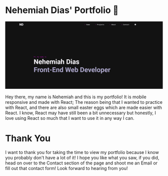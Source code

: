 # Nehemiah Dias' Portfolio 📝

![Portfolio Image](/public/images/main-image.png)

Hey there, my name is Nehemiah and this is my portfolio! It is mobile responsive and made with React; The reason being that I wanted to practice with React, and there are also small easter eggs which are made easier with React. I know, React may have still been a bit unnecessary but honestly, I love using React so much that I want to use it in any way I can.

# Thank You
I want to thank you for taking the time to view my portfolio because I know you probably don't have a lot of it! I hope you like what you saw, if you did, head on over to the Contact section of the page and shoot me an Email or fill out that contact form! Look forward to hearing from you!
